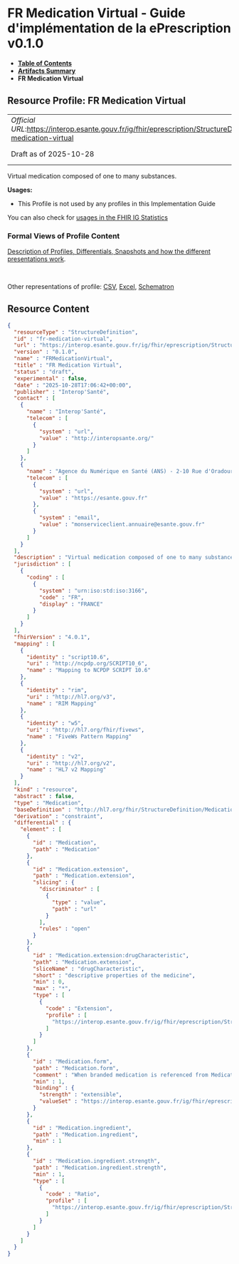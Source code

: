 # FR Medication Virtual - Guide d'implémentation de la ePrescription v0.1.0

* [**Table of Contents**](toc.md)
* [**Artifacts Summary**](artifacts.md)
* **FR Medication Virtual**

## Resource Profile: FR Medication Virtual 

| | |
| :--- | :--- |
| *Official URL*:https://interop.esante.gouv.fr/ig/fhir/eprescription/StructureDefinition/fr-medication-virtual | *Version*:0.1.0 |
| Draft as of 2025-10-28 | *Computable Name*:FRMedicationVirtual |

 
Virtual medication composed of one to many substances. 

**Usages:**

* This Profile is not used by any profiles in this Implementation Guide

You can also check for [usages in the FHIR IG Statistics](https://packages2.fhir.org/xig/ans.fhir.fr.eprescription|current/StructureDefinition/fr-medication-virtual)

### Formal Views of Profile Content

 [Description of Profiles, Differentials, Snapshots and how the different presentations work](http://build.fhir.org/ig/FHIR/ig-guidance/readingIgs.html#structure-definitions). 

 

Other representations of profile: [CSV](StructureDefinition-fr-medication-virtual.csv), [Excel](StructureDefinition-fr-medication-virtual.xlsx), [Schematron](StructureDefinition-fr-medication-virtual.sch) 



## Resource Content

```json
{
  "resourceType" : "StructureDefinition",
  "id" : "fr-medication-virtual",
  "url" : "https://interop.esante.gouv.fr/ig/fhir/eprescription/StructureDefinition/fr-medication-virtual",
  "version" : "0.1.0",
  "name" : "FRMedicationVirtual",
  "title" : "FR Medication Virtual",
  "status" : "draft",
  "experimental" : false,
  "date" : "2025-10-28T17:06:42+00:00",
  "publisher" : "Interop'Santé",
  "contact" : [
    {
      "name" : "Interop'Santé",
      "telecom" : [
        {
          "system" : "url",
          "value" : "http://interopsante.org/"
        }
      ]
    },
    {
      "name" : "Agence du Numérique en Santé (ANS) - 2-10 Rue d'Oradour-sur-Glane, 75015 Paris",
      "telecom" : [
        {
          "system" : "url",
          "value" : "https://esante.gouv.fr"
        },
        {
          "system" : "email",
          "value" : "monserviceclient.annuaire@esante.gouv.fr"
        }
      ]
    }
  ],
  "description" : "Virtual medication composed of one to many substances.",
  "jurisdiction" : [
    {
      "coding" : [
        {
          "system" : "urn:iso:std:iso:3166",
          "code" : "FR",
          "display" : "FRANCE"
        }
      ]
    }
  ],
  "fhirVersion" : "4.0.1",
  "mapping" : [
    {
      "identity" : "script10.6",
      "uri" : "http://ncpdp.org/SCRIPT10_6",
      "name" : "Mapping to NCPDP SCRIPT 10.6"
    },
    {
      "identity" : "rim",
      "uri" : "http://hl7.org/v3",
      "name" : "RIM Mapping"
    },
    {
      "identity" : "w5",
      "uri" : "http://hl7.org/fhir/fivews",
      "name" : "FiveWs Pattern Mapping"
    },
    {
      "identity" : "v2",
      "uri" : "http://hl7.org/v2",
      "name" : "HL7 v2 Mapping"
    }
  ],
  "kind" : "resource",
  "abstract" : false,
  "type" : "Medication",
  "baseDefinition" : "http://hl7.org/fhir/StructureDefinition/Medication",
  "derivation" : "constraint",
  "differential" : {
    "element" : [
      {
        "id" : "Medication",
        "path" : "Medication"
      },
      {
        "id" : "Medication.extension",
        "path" : "Medication.extension",
        "slicing" : {
          "discriminator" : [
            {
              "type" : "value",
              "path" : "url"
            }
          ],
          "rules" : "open"
        }
      },
      {
        "id" : "Medication.extension:drugCharacteristic",
        "path" : "Medication.extension",
        "sliceName" : "drugCharacteristic",
        "short" : "descriptive properties of the medicine",
        "min" : 0,
        "max" : "*",
        "type" : [
          {
            "code" : "Extension",
            "profile" : [
              "https://interop.esante.gouv.fr/ig/fhir/eprescription/StructureDefinition/fr-drug-characteristic"
            ]
          }
        ]
      },
      {
        "id" : "Medication.form",
        "path" : "Medication.form",
        "comment" : "When branded medication is referenced from MedicationRequest, this is the ordered form.  When Medication is referenced within MedicationDispense, this is the dispensed form.  When branded medication is referenced within MedicationAdministration, this is administered form.",
        "min" : 1,
        "binding" : {
          "strength" : "extensible",
          "valueSet" : "https://interop.esante.gouv.fr/ig/fhir/eprescription/ValueSet/fr-mp-dose-form"
        }
      },
      {
        "id" : "Medication.ingredient",
        "path" : "Medication.ingredient",
        "min" : 1
      },
      {
        "id" : "Medication.ingredient.strength",
        "path" : "Medication.ingredient.strength",
        "min" : 1,
        "type" : [
          {
            "code" : "Ratio",
            "profile" : [
              "https://interop.esante.gouv.fr/ig/fhir/eprescription/StructureDefinition/FrRatioMedication"
            ]
          }
        ]
      }
    ]
  }
}

```

